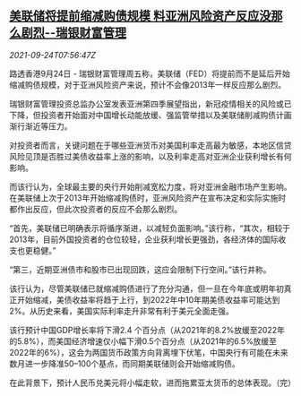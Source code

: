<!--1632470462000-->
[美联储将提前缩减购债规模 料亚洲风险资产反应没那么剧烈--瑞银财富管理](https://cn.reuters.com/article/ubs-us-fed-taper-asian-assets-0924-idCNKBS2GK0JF)
------

<div><i>2021-09-24T07:56:47Z</i></div><p>路透香港9月24日 - 瑞银财富管理周五称，美联储（FED）将提前而不是延后开始缩减购债规模，对于亚洲风险资产来说，预计不会像2013年一样反应那么剧烈。</p><p>瑞银财富管理投资总监办公室发表亚洲第四季展望指出，新冠疫情相关的风险或已下降，但投资者开始面对中国增长动能放缓、强监管举措以及美联储削减购债计画渐行渐近等压力。</p><p>对投资者而言，关键问题在于哪些亚洲货币对美国利率走高最为敏感，本地区信贷风险见顶是否胜过美债收益率上涨的影响，以及利率走高对亚洲企业获利增长有何影响。</p><p>而该行认为，全球最主要的央行开始削减宽松力度，将对亚洲金融市场产生影响。在美联储上次于2013年开始缩减购债时，亚洲风险资产在宣布决定和实际实施时都作出反应，但此次投资者的反应不会那么剧烈。</p><p>“首先，美联储已明确表示将循序渐进，以减轻负面影响。”该行称，“其次，相较于2013年，目前外国投资者的仓位较轻，企业获利增长更强劲，各经济体的国际收支也更稳健。”</p><p>“第三，近期亚洲债市和股市已出现回跌，这应会限制下行空间。”该行并称。</p><p>该行认为，尽管美联储已就缩减购债进行了充分沟通，但一旦在今年底或明年初真正开始缩减，美债收益率将趋于上行，到2022年中10年期美债收益率可能达到2%。从历史来看，美国实际利率走升非常有利于美元全面走强。</p><p>该行预计中国GDP增长率将下滑2.4 个百分点（从2021年的8.2%放缓至2022年的5.8%），而美国经济增速仅小幅下滑0.5个百分点（从2021年的6.5%放缓至2022年的6%），这会为两国货币政策方向背离埋下伏笔，中国央行有可能在未来数月进一步降准50–100个基点，而同期美联储则会开始缩减购债。</p><p>在此背景下，预计人民币兑美元将小幅走软，进而拖累亚太货币的总体表现。（完）</p>
